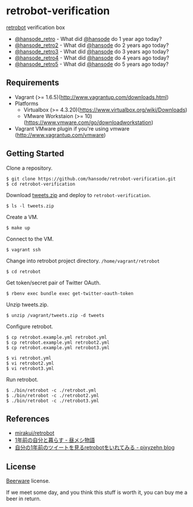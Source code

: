 retrobot-verification
=====================

[retrobot](https://github.com/mirakui/retrobot) verification box

+ [@hansode_retro](https://twitter.com/hansode_retro) - What did [@hansode](https://twitter.com/hansode) do 1 year ago today?
+ [@hansode_retro2](https://twitter.com/hansode_retro2) - What did [@hansode](https://twitter.com/hansode) do 2 years ago today?
+ [@hansode_retro3](https://twitter.com/hansode_retro3) - What did [@hansode](https://twitter.com/hansode) do 3 years ago today?
+ [@hansode_retro4](https://twitter.com/hansode_retro4) - What did [@hansode](https://twitter.com/hansode) do 4 years ago today?
+ [@hansode_retro5](https://twitter.com/hansode_retro5) - What did [@hansode](https://twitter.com/hansode) do 5 years ago today?

Requirements
------------

+ Vagrant (>= 1.6.5)(http://www.vagrantup.com/downloads.html)
+ Platforms
  + Virtualbox (>= 4.3.20)(https://www.virtualbox.org/wiki/Downloads)
  + VMware Workstaion (>= 10)(https://www.vmware.com/go/downloadworkstation)
+ Vagrant VMware plugin if you're using vmware (http://www.vagrantup.com/vmware)

Getting Started
---------------

Clone a repository.

```
$ git clone https://github.com/hansode/retrobot-verification.git
$ cd retrobot-verification
```

Download [tweets.zip](https://blog.twitter.com/2012/your-twitter-archive) and deploy to `retrobot-verification`.

```
$ ls -l tweets.zip
```

Create a VM.

```
$ make up
```

Connect to the VM.

```
$ vagrant ssh
```

Change into retrobot project directory. `/home/vagrant/retrobot`

```
$ cd retrobot
```

Get token/secret pair of Twitter OAuth.

```
$ rbenv exec bundle exec get-twitter-oauth-token
```

Unzip tweets.zip.

```
$ unzip /vagrant/tweets.zip -d tweets
```

Configure retrobot.

```
$ cp retrobot.example.yml retrobot.yml
$ cp retrobot.example.yml retrobot2.yml
$ cp retrobot.example.yml retrobot3.yml
```

```
$ vi retrobot.yml
$ vi retrobot2.yml
$ vi retrobot3.yml
```

Run retrobot.

```
$ ./bin/retrobot -c ./retrobot.yml
$ ./bin/retrobot -c ./retrobot2.yml
$ ./bin/retrobot -c ./retrobot3.yml
```

References
----------

+ [mirakui/retrobot](https://github.com/mirakui/retrobot)
+ [1年前の自分と暮らす - 昼メシ物語](http://blog.mirakui.com/entry/2014/01/25/174428)
+ [自分の1年前のツイートを見るretrobotをいれてみる - pixyzehn blog](http://rikei-webmemo.hateblo.jp/entry/2014/03/15/103512)

License
-------

[Beerware](http://en.wikipedia.org/wiki/Beerware) license.

If we meet some day, and you think this stuff is worth it, you can buy me a beer in return.
